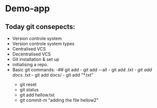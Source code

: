 # Demo-app
## Today git consepects:
 - Version controle system
 - Version controle system types
 - Centralised VCS
 - Decentralised VCS
 - Git installation & set up
 - initialising a repo.
 - Basic git commands:
    -## git add <list of files>
       - git add --all
       - git add *.txt
       - git add docs.*.txt
       - git add docs/
       - git add "*.txt"
    - git reset
    - git status
    - git add hellow.txt
    - git commit-m "adding the file hellow2"

